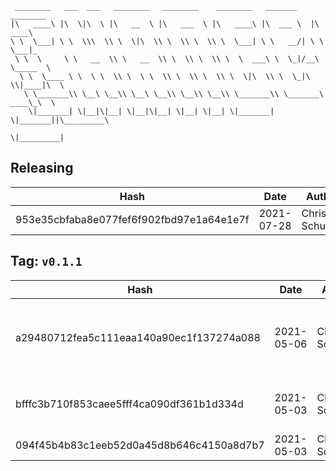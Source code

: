 ```
 ________   ___  ___   ________   ________    ________   _______    ________      
|\   ____\ |\  \|\  \ |\   __  \ |\   ___  \ |\   ____\ |\  ___ \  |\   ____\     
\ \  \___| \ \  \\\  \\ \  \|\  \\ \  \\ \  \\ \  \___| \ \   __/| \ \  \___|_    
 \ \  \     \ \   __  \\ \   __  \\ \  \\ \  \\ \  \  ___\ \  \_|/__\ \_____  \   
  \ \  \____ \ \  \ \  \\ \  \ \  \\ \  \\ \  \\ \  \|\  \\ \  \_|\ \\|____|\  \  
   \ \_______\\ \__\ \__\\ \__\ \__\\ \__\\ \__\\ \_______\\ \_______\ ____\_\  \ 
    \|_______| \|__|\|__| \|__|\|__| \|__| \|__| \|_______| \|_______||\_________\
                                                                      \|_________|
```

## Releasing
| Hash | Date | Author | Changes |
|------|------|--------|---------|
| 953e35cbfaba8e077fef6f902fbd97e1a64e1e7f | 2021-07-28 | Chris Schubert | updates |


 ## Tag: `v0.1.1`
| Hash | Date | Author | Changes |
|------|------|--------|---------|
| a29480712fea5c111eaa140a90ec1f137274a088 | 2021-05-06 | Chris Schubert | Some refactoring and cleanup, and project templating |
| bfffc3b710f853caee5fff4ca090df361b1d334d | 2021-05-03 | Chris Schubert | Initializing organization repository for project. |
| 094f45b4b83c1eeb52d0a45d8b646c4150a8d7b7 | 2021-05-03 | Chris Schubert | Added README.md |
